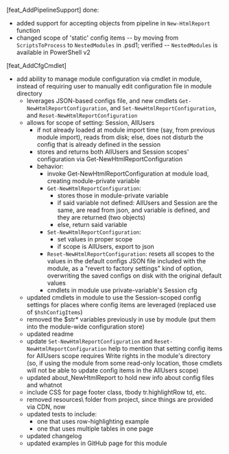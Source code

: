 [feat_AddPipelineSupport]
done:
- added support for accepting objects from pipeline in `New-HtmlReport` function
- changed scope of 'static' config items -- by moving from `ScriptsToProcess` to `NestedModules` in .psd1; verified -- `NestedModules` is available in PowerShell v2

[feat_AddCfgCmdlet]
- add ability to manage module configuration via cmdlet in module, instead of requiring user to manually edit configuration file in module directory
  - leverages JSON-based configs file, and new cmdlets `Get-NewHtmlReportConfiguration`, and `Set-NewHtmlReportConfiguration`, and `Reset-NewHtmlReportConfiguration`
  - allows for scope of setting:  Session, AllUsers
  	- if not already loaded at module import time (say, from previous module import), reads from disk; else, does not disturb the config that is already defined in the session
  	- stores and returns both AllUsers and Session scopes' configuration via Get-NewHtmlReportConfiguration
  	- behavior:
  		- invoke Get-NewHtmlReportConfiguration at module load, creating module-private variable
		- `Get-NewHtmlReportConfiguration`:
  			- stores those in module-private variable
  			- if said variable not defined:  AllUsers and Session are the same, are read from json, and variable is defined, and they are returned (two objects)
  			- else, return said variable
  		- `Set-NewHtmlReportConfiguration`:
  			- set values in proper scope
  			- if scope is AllUsers, export to json
  		- `Reset-NewHtmlReportConfiguration`:  resets all scopes to the values in the default configs JSON file included with the module, as a "revert to factory settings" kind of option, overwriting the saved configs on disk with the original default values
  		- cmdlets in module use private-variable's Session cfg
  - updated cmdlets in module to use the Session-scoped config settings for places where config items are leveraged (replaced use of `$hshConfigItems`)
  - removed the $str* variables previously in use by module (put them into the module-wide configuration store)
  - updated readme
  - update `Set-NewHtmlReportConfiguration` and `Reset-NewHtmlReportConfiguration` help to mention that setting config items for AllUsers scope requires Write rights in the module's directory (so, if using the module from some read-only location, those cmdlets will not be able to update config items in the AllUsers scope)
  - updated about_NewHtmlReport to hold new info about config files and whatnot
  - include CSS for page footer class, tbody tr.highlightRow td, etc.
  - removed resources\ folder from project, since things are provided via CDN, now
  - updated tests to include:
      - one that uses row-highlighting example
      - one that uses multiple tables in one page
  - updated changelog
  - updated examples in GitHub page for this module
